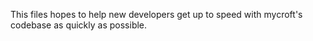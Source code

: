 This files hopes to help new developers get up to speed with mycroft's codebase
as quickly as possible.
